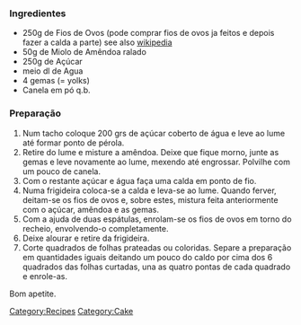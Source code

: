 ### Ingredientes

-   250g de Fios de Ovos (pode comprar fios de ovos ja feitos e depois
    fazer a calda a parte) see also
    [wikipedia](http://en.wikipedia.org/wiki/Fios_de_ovos)
-   50g de Miolo de Amêndoa ralado
-   250g de Açúcar
-   meio dl de Agua
-   4 gemas (= yolks)
-   Canela em pó q.b.

### Preparação

1.  Num tacho coloque 200 grs de açúcar coberto de água e leve ao lume
    até formar ponto de pérola.
2.  Retire do lume e misture a amêndoa. Deixe que fique morno, junte as
    gemas e leve novamente ao lume, mexendo até engrossar. Polvilhe com
    um pouco de canela.
3.  Com o restante açúcar e água faça uma calda em ponto de fio.
4.  Numa frigideira coloca-se a calda e leva-se ao lume. Quando ferver,
    deitam-se os fios de ovos e, sobre estes, mistura feita
    anteriormente com o açúcar, amêndoa e as gemas.
5.  Com a ajuda de duas espátulas, enrolam-se os fios de ovos em torno
    do recheio, envolvendo-o completamente.
6.  Deixe alourar e retire da frigideira.
7.  Corte quadrados de folhas prateadas ou coloridas. Separe a
    preparação em quantidades iguais deitando um pouco do caldo por cima
    dos 6 quadrados das folhas curtadas, una as quatro pontas de cada
    quadrado e enrole-as.

Bom apetite.

<Category:Recipes> <Category:Cake>

